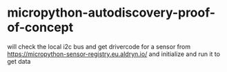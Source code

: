 # micropython-autodiscovery-proof-of-concept

will check the local i2c bus and get drivercode for a sensor from https://micropython-sensor-registry.eu.aldryn.io/ and initialize and run it to get data
